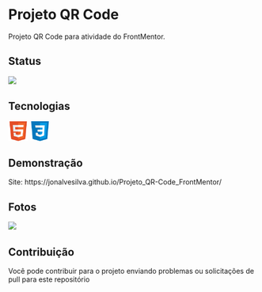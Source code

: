 <h1>Projeto QR Code </h1>
<p>Projeto QR Code para atividade do FrontMentor.</p>
<h2>Status</h2>
<img src="https://img.shields.io/badge/Finalizado-28a745"/>
<h2>Tecnologias</h2>
<p>
  <img src="https://github.com/Jonalvesilva/Jonalvesilva/blob/main/html.png" alt="html" heigth=40 width=40/>
  <img src="https://github.com/Jonalvesilva/Jonalvesilva/blob/main/css.png" alt="html" heigth=40 width=40/>
</p>
<h2>Demonstração</h2>
<p>Site: https://jonalvesilva.github.io/Projeto_QR-Code_FrontMentor/</p>
<h2>Fotos</h2>
<img src="https://github.com/Jonalvesilva/Projeto_QR-Code_FrontMentor/blob/main/design/desktop-design.jpg" />
<h2>Contribuição</h2>
<p>Você pode contribuir para o projeto enviando problemas ou solicitações de pull para este repositório</p>
